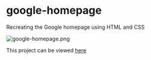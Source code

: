 # google-homepage

Recreating the Google homepage using HTML and CSS

![google-homepage.png](https://i.imgur.com/Cvd9nvg.png)

This project can be viewed [here](https://google-homepage-9bzyvuwar-81ue-lan.vercel.app/)
